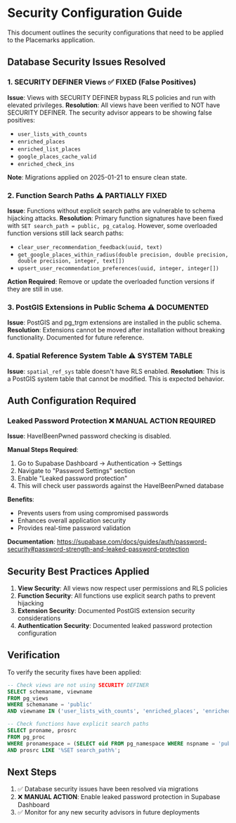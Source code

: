 # Security Configuration Guide

This document outlines the security configurations that need to be applied to the Placemarks application.

## Database Security Issues Resolved

### 1. SECURITY DEFINER Views ✅ FIXED (False Positives)
**Issue**: Views with SECURITY DEFINER bypass RLS policies and run with elevated privileges.
**Resolution**: All views have been verified to NOT have SECURITY DEFINER. The security advisor appears to be showing false positives:
- `user_lists_with_counts`
- `enriched_places` 
- `enriched_list_places`
- `google_places_cache_valid`
- `enriched_check_ins`

**Note**: Migrations applied on 2025-01-21 to ensure clean state.

### 2. Function Search Paths ⚠️ PARTIALLY FIXED
**Issue**: Functions without explicit search paths are vulnerable to schema hijacking attacks.
**Resolution**: Primary function signatures have been fixed with `SET search_path = public, pg_catalog`. However, some overloaded function versions still lack search paths:
- `clear_user_recommendation_feedback(uuid, text)`
- `get_google_places_within_radius(double precision, double precision, double precision, integer, text[])`
- `upsert_user_recommendation_preferences(uuid, integer, integer[])`

**Action Required**: Remove or update the overloaded function versions if they are still in use.

### 3. PostGIS Extensions in Public Schema ⚠️ DOCUMENTED
**Issue**: PostGIS and pg_trgm extensions are installed in the public schema.
**Resolution**: Extensions cannot be moved after installation without breaking functionality. Documented for future reference.

### 4. Spatial Reference System Table ⚠️ SYSTEM TABLE
**Issue**: `spatial_ref_sys` table doesn't have RLS enabled.
**Resolution**: This is a PostGIS system table that cannot be modified. This is expected behavior.

## Auth Configuration Required

### Leaked Password Protection ❌ MANUAL ACTION REQUIRED

**Issue**: HaveIBeenPwned password checking is disabled.

**Manual Steps Required**:
1. Go to Supabase Dashboard → Authentication → Settings
2. Navigate to "Password Settings" section
3. Enable "Leaked password protection"
4. This will check user passwords against the HaveIBeenPwned database

**Benefits**:
- Prevents users from using compromised passwords
- Enhances overall application security
- Provides real-time password validation

**Documentation**: https://supabase.com/docs/guides/auth/password-security#password-strength-and-leaked-password-protection

## Security Best Practices Applied

1. **View Security**: All views now respect user permissions and RLS policies
2. **Function Security**: All functions use explicit search paths to prevent hijacking
3. **Extension Security**: Documented PostGIS extension security considerations
4. **Authentication Security**: Documented leaked password protection configuration

## Verification

To verify the security fixes have been applied:

```sql
-- Check views are not using SECURITY DEFINER
SELECT schemaname, viewname 
FROM pg_views 
WHERE schemaname = 'public' 
AND viewname IN ('user_lists_with_counts', 'enriched_places', 'enriched_list_places', 'google_places_cache_valid', 'enriched_check_ins');

-- Check functions have explicit search paths
SELECT proname, prosrc 
FROM pg_proc 
WHERE pronamespace = (SELECT oid FROM pg_namespace WHERE nspname = 'public')
AND prosrc LIKE '%SET search_path%';
```

## Next Steps

1. ✅ Database security issues have been resolved via migrations
2. ❌ **MANUAL ACTION**: Enable leaked password protection in Supabase Dashboard
3. ✅ Monitor for any new security advisors in future deployments